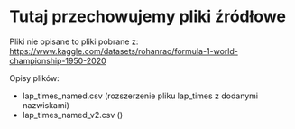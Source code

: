 # Tutaj przechowujemy pliki źródłowe
Pliki nie opisane to pliki pobrane z: https://www.kaggle.com/datasets/rohanrao/formula-1-world-championship-1950-2020

Opisy plików:
- lap_times_named.csv (rozszerzenie pliku lap_times z dodanymi nazwiskami)
- lap_times_named_v2.csv ()
